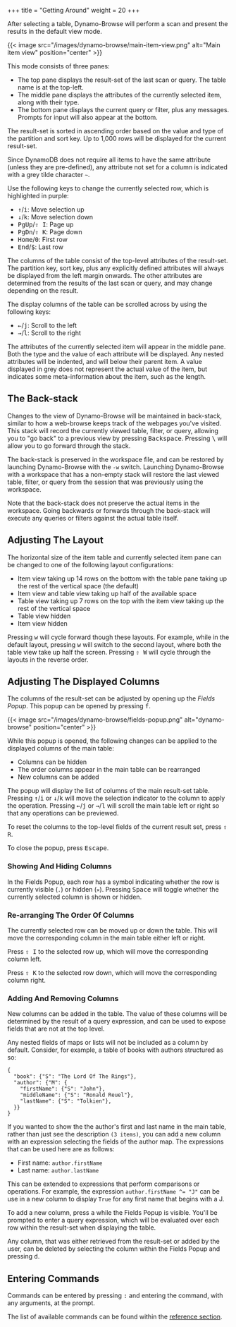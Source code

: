 +++
title = "Getting Around"
weight = 20
+++

After selecting a table, Dynamo-Browse will perform a scan and present the results in the default view mode.

{{< image src="/images/dynamo-browse/main-item-view.png" alt="Main item view" position="center" >}}

This mode consists of three panes:

- The top pane displays the result-set of the last scan or query.  The table name is at the top-left.
- The middle pane displays the attributes of the currently selected item, along with their type.
- The bottom pane displays the current query or filter, plus any messages.  Prompts for input will
  also appear at the bottom.

The result-set is sorted in ascending order based on the value and type of the partition and sort key.
Up to 1,000 rows will be displayed for the current result-set.

Since DynamoDB does not require all items to have the same attribute (unless they are pre-defined), any
attribute not set for a column is indicated with a grey tilde character `~`.

Use the following keys to change the currently selected row, which is highlighted in purple:

- <kbd>&uarr;</kbd>/<kbd>i</kbd>: Move selection up
- <kbd>&darr;</kbd>/<kbd>k</kbd>: Move selection down
- <kbd>PgUp</kbd>/<kbd>&#8679; I</kbd>: Page up
- <kbd>PgDn</kbd>/<kbd>&#8679; K</kbd>: Page down
- <kbd>Home</kbd>/<kbd>0</kbd>: First row
- <kbd>End</kbd>/<kbd>$</kbd>: Last row

The columns of the table 
consist of the top-level attributes of the result-set.  The partition key, sort key, plus any explicitly defined
attributes will always be displayed from the left margin onwards.  The other attributes are determined
from the results of the last scan or query, and may change depending on the result.

The display columns of the table can be scrolled across by using the following keys:

- <kbd>&larr;</kbd>/<kbd>j</kbd>: Scroll to the left
- <kbd>&rarr;</kbd>/<kbd>l</kbd>: Scroll to the right

The attributes of the currently selected item will appear in the middle pane.  Both the type and the value of each
attribute will be displayed.  Any nested attributes will be indented, and will below their parent item.  A value
displayed in grey does not represent the actual value of the item, but indicates some meta-information about the item,
such as the length.

## The Back-stack

Changes to the view of Dynamo-Browse will be maintained in back-stack, similar to how a
web-browse keeps track of the webpages you've visited.  This stack will record the
currently viewed table, filter, or query, allowing you to "go back" to a previous view
by pressing <kbd>Backspace</kbd>.  Pressing <kbd>\\</kbd> will allow you to go forward through the stack.

The back-stack is preserved in the workspace file, and can be restored by launching Dynamo-Browse with the `-w`
switch.  Launching Dynamo-Browse with a workspace that has a non-empty stack will restore the last viewed
table, filter, or query from the session that was previously using the workspace.

<div class="framed">
  Note that the back-stack does not preserve the actual items in the workspace.  Going backwards or forwards
  through the back-stack will execute any queries or filters against the actual table itself.
</div>

## Adjusting The Layout

The horizontal size of the item table and currently selected item pane can be changed to one of the
following layout configurations:

- Item view taking up 14 rows on the bottom with the table pane taking up the rest of the vertical space (the default)
- Item view and table view taking up half of the available space
- Table view taking up 7 rows on the top with the item view taking up the rest of the vertical space
- Table view hidden
- Item view hidden

Pressing <kbd>w</kbd> will cycle forward though these layouts.  For example, while in the
default layout, pressing <kbd>w</kbd> will switch to the second layout, where both the table view take up half the
screen.  Pressing <kbd>&#8679; W</kbd> will cycle through the layouts in the reverse order.

## Adjusting The Displayed Columns

The columns of the result-set can be adjusted by opening up the _Fields Popup_.  This popup can be opened by pressing <kbd>f</kbd>.

{{< image src="/images/dynamo-browse/fields-popup.png" alt="dynamo-browse" position="center" >}}

While this popup is opened, the following changes can be applied to the displayed columns of the main table:

- Columns can be hidden
- The order columns appear in the main table can be rearranged 
- New columns can be added

The popup will display the list of columns of the main result-set table.  Pressing <kbd>&uarr;</kbd>/<kbd>i</kbd>
or <kbd>&darr;</kbd>/<kbd>k</kbd> will move the selection indicator to the column to apply the operation.  Pressing
<kbd>&larr;</kbd>/<kbd>j</kbd> or <kbd>&rarr;</kbd>/<kbd>l</kbd> will scroll the main table left or right so that any
operations can be previewed.

To reset the columns to the top-level fields of the current result set, press <kbd>&#8679; R</kbd>.

To close the popup, press <kbd>Escape</kbd>.

### Showing And Hiding Columns

In the Fields Popup, each row has a symbol indicating whether the row is currently visible (`.`) or hidden (`✕`).  Pressing
<kbd>Space</kbd> will toggle whether the currently selected column is shown or hidden.

### Re-arranging The Order Of Columns

The currently selected row can be moved up or down the table.  This will move the corresponding column in the main table either
left or right.

Press <kbd>&#8679; I</kbd> to the selected row up, which will move the corresponding column left.

Press <kbd>&#8679; K</kbd> to the selected row down, which will move the corresponding column right.

### Adding And Removing Columns

New columns can be added in the table.  The value of these columns will be determined by the result of a query expression,
and can be used to expose fields that are not at the top level.

Any nested fields of maps or lists will not be included as a column by default.  Consider, for example, a table of books
with authors structured as so:

```
{
  "book": {"S": "The Lord Of The Rings"},
  "author": {"M": {
    "firstName": {"S": "John"},
    "middleName": {"S": "Ronald Reuel"},
    "lastName": {"S": "Tolkien"},
  }}
}
```

If you wanted to show the the author's first and last name in the main table, rather than just see the description `(3 items)`, you
can add a new column with an expression selecting the fields of the author map.  The expressions that can be used here
are as follows:

- First name: `author.firstName`
- Last name: `author.lastName` 

This can be extended to expressions that perform comparisons or operations.  For example, the expression `author.firstName ^= "J"` can be
use in a new column to display `True` for any first name that begins with a J.

To add a new column, press <kbd>a</kbd> while the Fields Popup is visible.  You'll be prompted to enter a query expression,
which will be evaluated over each row within the result-set when displaying the table.

Any column, that was either retrieved from the result-set or added by the user, can be deleted by selecting the column
within the Fields Popup and pressing <kbd>d</kbd>. 

## Entering Commands

Commands can be entered by pressing <kbd>:</kbd> and entering the command, with any arguments, at the prompt.

The list of available commands can be found within the [reference section](/docs/reference/#commands).